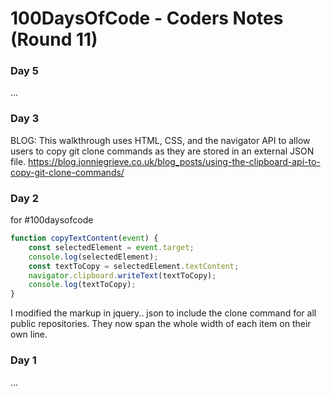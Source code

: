 # 100DaysOfCode - Coders Notes (Round 11)


### Day 5

...

### Day 3

BLOG: This walkthrough uses HTML, CSS, and the navigator API to allow users to copy git clone commands as they are stored in an external JSON file. 
https://blog.jonniegrieve.co.uk/blog_posts/using-the-clipboard-api-to-copy-git-clone-commands/

### Day 2



for #100daysofcode

```javascript
function copyTextContent(event) {
    const selectedElement = event.target;
    console.log(selectedElement);
    const textToCopy = selectedElement.textContent;
    navigator.clipboard.writeText(textToCopy);
    console.log(textToCopy);
}
```

I modified the markup in jquery.. json to include the clone command for all public repositories.  They now span the whole width of each item on their own line.

### Day 1

... 